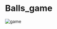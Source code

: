 # Balls_game

![game](https://user-images.githubusercontent.com/29926552/31669221-29dc8e8a-b35d-11e7-8ea0-f827c3b3dedc.png)

